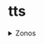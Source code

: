 # tts

<details>

<summary>Zonos</summary>

https://github.com/Zyphra/Zonos

Vram 5G 사용. 생성시간한문장 30초 걸림&#x20;

</details>

